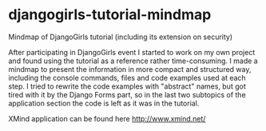# djangogirls-tutorial-mindmap
Mindmap of DjangoGirls tutorial (including its extension on security)

After participating in DjangoGirls event I started to work on my own project and found using the tutorial as a reference rather time-consuming. I made a mindmap to present the information in more compact and structured way, including the console commands, files and code examples used at each step. I tried to rewrite the code examples with "abstract" names, but got tired with it by the Django Forms part, so in the last two subtopics of the application section the code is left as it was in the tutorial.

XMind application can be found here http://www.xmind.net/
